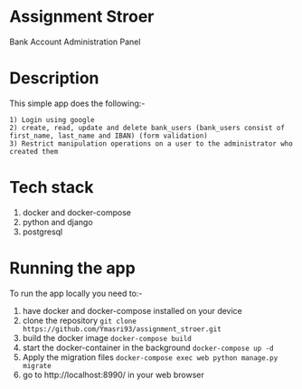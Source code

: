 # Assignment Stroer
Bank Account Administration Panel

# Description
  This simple app does the following:-

    1) Login using google
    2) create, read, update and delete bank_users (bank_users consist of first_name, last_name and IBAN) (form validation)
    3) Restrict manipulation operations on a user to the administrator who created them

# Tech stack
  1) docker and docker-compose
  2) python and django
  3) postgresql

# Running the app
  To run the app locally you need to:-

  1) have docker and docker-compose installed on your device
  2) clone the repository `git clone https://github.com/Ymasri93/assignment_stroer.git`
  3) build the docker image `docker-compose build`
  4) start the docker-container in the background `docker-compose up -d`
  5) Apply the migration files `docker-compose exec web python manage.py migrate`
  6) go to http://localhost:8990/ in your web browser

